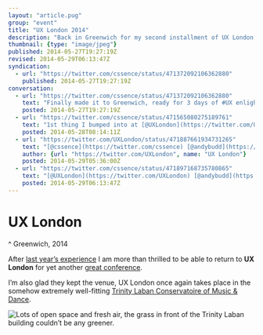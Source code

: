 ```yaml
---
layout: "article.pug"
group: "event"
title: "UX London 2014"
description: "Back in Greenwich for my second installment of UX London."
thumbnail: {type: "image/jpeg"}
published: 2014-05-27T19:27:19Z
revised: 2014-05-29T06:13:47Z
syndication:
  - url: "https://twitter.com/cssence/status/471372092106362880"
    published: 2014-05-27T19:27:19Z
conversation:
  - url: "https://twitter.com/cssence/status/471372092106362880"
    text: "Finally made it to Greenwich, ready for 3 days of #UX enlightenment [@UXLondon](https://twitter.com/UXLondon)"
    posted: 2014-05-27T19:27:19Z
  - url: "https://twitter.com/cssence/status/471565080275189761"
    text: "1st thing I bumped into at [@UXLondon](https://twitter.com/UXLondon) is [@andybudd](https://twitter.com/andybudd) talking to the outdoor baristas who have to endure London rain #caring #like"
    posted: 2014-05-28T08:14:11Z
  - url: "https://twitter.com/UXLondon/status/471887661934731265"
    text: "[@cssence](https://twitter.com/cssence) [@andybudd](https://twitter.com/andybudd) had one of the best chats of the day with the baristas outside. Really nice folks so you should definitely say hi."
    author: {url: "https://twitter.com/UXLondon", name: "UX London"}
    posted: 2014-05-29T05:36:00Z
  - url: "https://twitter.com/cssence/status/471897168735780865"
    text: "[@UXLondon](https://twitter.com/UXLondon) [@andybudd](https://twitter.com/andybudd) Already did that. Thanks for providing superior coffee, it suits your superior event #appreciation"
    posted: 2014-05-29T06:13:47Z
---
```


# UX London
^ Greenwich, 2014

After [last year’s experience](/2013/uxlondon/) I am more than thrilled to be able to return to **UX London** for yet another [great conference](http://2014.uxlondon.com/).

I’m also glad they kept the venue, UX London once again takes place in the somehow extremely well-fitting [Trinity Laban Conservatoire of Music &amp; Dance](https://www.trinitylaban.ac.uk/).

<p><img src="/2013/uxlondon/trinity-laban.jpg" alt="Lots of open space and fresh air, the grass in front of the Trinity Laban building couldn’t be any greener."></p>
